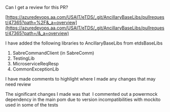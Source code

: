 Can I get a review for this PR?

[https://azuredevops.aa.com/USAIT/eTDS/_git/AncillaryBaseLibs/pullrequest/47365?path=%2F&_a=overview](https://azuredevops.aa.com/USAIT/eTDS/_git/AncillaryBaseLibs/pullrequest/47365?path=/&_a=overview)

I have added the following libraries to AncillaryBaseLibs from etdsBaseLibs
1. SabreCommandClient (in SabreComm)
2. TestingLib
3. MicroserviceReqResp
4. CommonExceptionLib

I have made comments to highlight where I made any changes that may need review

The significant changes I made was that  I commented out a powermock dependency in the main pom due to version incompatibilities with mockito used in some of the tests

<!--           <dependency>-->
<!--                        <groupId>org.powermock</groupId>-->
<!--                      <artifactId>powermock-api-mockito2</artifactId>-->
<!--                       <version>${powermock.version}</version>-->
<!--                       <scope>test</scope>-->
<!--           </dependency>-->